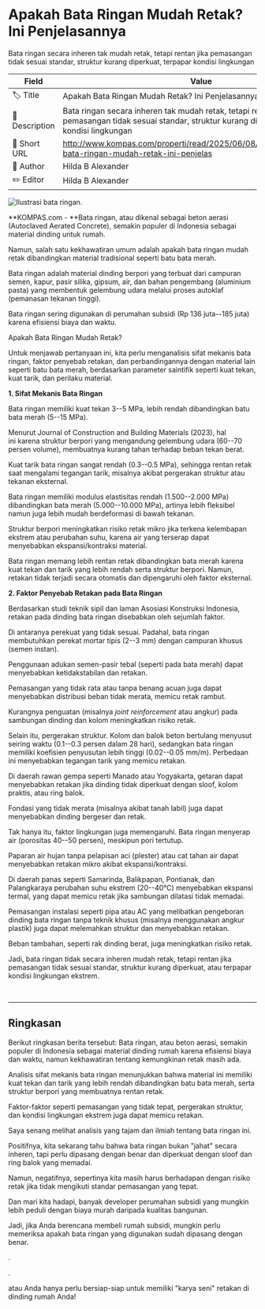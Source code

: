# Apakah Bata Ringan Mudah Retak? Ini Penjelasannya

Bata ringan secara inheren tak mudah retak, tetapi rentan jika pemasangan tidak sesuai standar, struktur kurang diperkuat, terpapar kondisi lingkungan

| Field         | Value                                                       |
|---------------|-------------------------------------------------------------|
| 🏷️ Title       | Apakah Bata Ringan Mudah Retak? Ini Penjelasannya |
| 📝 Description | Bata ringan secara inheren tak mudah retak, tetapi rentan jika pemasangan tidak sesuai standar, struktur kurang diperkuat, terpapar kondisi lingkungan |
| 🔗 Short URL   | http://www.kompas.com/properti/read/2025/06/08/160000421/apakah-bata-ringan-mudah-retak-ini-penjelas |
| 👤 Author      | Hilda B Alexander |
| ✏️ Editor      | Hilda B Alexander |

![Ilustrasi bata ringan. ](https://asset.kompas.com/crops/W1I032fwUnCKGGv-1-Y86-9W2Gw=/100x67:900x600/750x500/data/photo/2021/12/21/61c16264c69c3.jpg)

**KOMPAS.com - **Bata ringan, atau dikenal sebagai beton aerasi (Autoclaved Aerated Concrete), semakin populer di Indonesia sebagai material dinding untuk rumah.

Namun, salah satu kekhawatiran umum adalah apakah bata ringan mudah retak dibandingkan material tradisional seperti batu bata merah.

Bata ringan adalah material dinding berpori yang terbuat dari campuran semen, kapur, pasir silika, gipsum, air, dan bahan pengembang (aluminium pasta) yang membentuk gelembung udara melalui proses autoklaf (pemanasan tekanan tinggi).

Bata ringan sering digunakan di perumahan subsidi (Rp 136 juta--185 juta) karena efisiensi biaya dan waktu.

Apakah Bata Ringan Mudah Retak?

Untuk menjawab pertanyaan ini, kita perlu menganalisis sifat mekanis bata ringan, faktor penyebab retakan, dan perbandingannya dengan material lain seperti batu bata merah, berdasarkan parameter saintifik seperti kuat tekan, kuat tarik, dan perilaku material.

**1. Sifat Mekanis Bata Ringan**

Bata ringan memiliki kuat tekan 3--5 MPa, lebih rendah dibandingkan batu bata merah (5--15 MPa).

Menurut Journal of Construction and Building Materials (2023), hal ini karena struktur berpori yang mengandung gelembung udara (60--70 persen volume), membuatnya kurang tahan terhadap beban tekan berat.

Kuat tarik bata ringan sangat rendah (0.3--0.5 MPa), sehingga rentan retak saat mengalami tegangan tarik, misalnya akibat pergerakan struktur atau tekanan eksternal.

Bata ringan memiliki modulus elastisitas rendah (1.500--2.000 MPa) dibandingkan bata merah (5.000--10.000 MPa), artinya lebih fleksibel namun juga lebih mudah berdeformasi di bawah tekanan.

Struktur berpori meningkatkan risiko retak mikro jika terkena kelembapan ekstrem atau perubahan suhu, karena air yang terserap dapat menyebabkan ekspansi/kontraksi material.

Bata ringan memang lebih rentan retak dibandingkan bata merah karena kuat tekan dan tarik yang lebih rendah serta struktur berpori. Namun, retakan tidak terjadi secara otomatis dan dipengaruhi oleh faktor eksternal.

**2. Faktor Penyebab Retakan pada Bata Ringan**

Berdasarkan studi teknik sipil dan laman Asosiasi Konstruksi Indonesia, retakan pada dinding bata ringan disebabkan oleh sejumlah faktor.

Di antaranya perekuat yang tidak sesuai. Padahal, bata ringan membutuhkan perekat mortar tipis (2--3 mm) dengan campuran khusus (semen instan).

Penggunaan adukan semen-pasir tebal (seperti pada bata merah) dapat menyebabkan ketidakstabilan dan retakan.

Pemasangan yang tidak rata atau tanpa benang acuan juga dapat menyebabkan distribusi beban tidak merata, memicu retak rambut.

Kurangnya penguatan (misalnya *joint reinforcement* atau angkur) pada sambungan dinding dan kolom meningkatkan risiko retak.

Selain itu, pergerakan struktur. Kolom dan balok beton bertulang menyusut seiring waktu (0.1--0.3 persen dalam 28 hari), sedangkan bata ringan memiliki koefisien penyusutan lebih tinggi (0.02--0.05 mm/m). Perbedaan ini menyebabkan tegangan tarik yang memicu retakan.

Di daerah rawan gempa seperti Manado atau Yogyakarta, getaran dapat menyebabkan retakan jika dinding tidak diperkuat dengan sloof, kolom praktis, atau ring balok.

Fondasi yang tidak merata (misalnya akibat tanah labil) juga dapat menyebabkan dinding bergeser dan retak.

Tak hanya itu, faktor lingkungan juga memengaruhi. Bata ringan menyerap air (porositas 40--50 persen), meskipun pori tertutup.

Paparan air hujan tanpa pelapisan aci (plester) atau cat tahan air dapat menyebabkan retakan mikro akibat ekspansi/kontraksi.

Di daerah panas seperti Samarinda, Balikpapan, Pontianak, dan Palangkaraya perubahan suhu ekstrem (20--40°C) menyebabkan ekspansi termal, yang dapat memicu retak jika sambungan dilatasi tidak memadai.

Pemasangan instalasi seperti pipa atau AC yang melibatkan pengeboran dinding bata ringan tanpa teknik khusus (misalnya menggunakan angkur plastik) juga dapat melemahkan struktur dan menyebabkan retakan.

Beban tambahan, seperti rak dinding berat, juga meningkatkan risiko retak.

Jadi, bata ringan tidak secara inheren mudah retak, tetapi rentan jika pemasangan tidak sesuai standar, struktur kurang diperkuat, atau terpapar kondisi lingkungan ekstrem.

 

---
## Ringkasan

Berikut ringkasan berita tersebut: Bata ringan, atau beton aerasi, semakin populer di Indonesia sebagai material dinding rumah karena efisiensi biaya dan waktu, namun kekhawatiran tentang kemungkinan retak masih ada.

 Analisis sifat mekanis bata ringan menunjukkan bahwa material ini memiliki kuat tekan dan tarik yang lebih rendah dibandingkan batu bata merah, serta struktur berpori yang membuatnya rentan retak.

 Faktor-faktor seperti pemasangan yang tidak tepat, pergerakan struktur, dan kondisi lingkungan ekstrem juga dapat memicu retakan.



Saya senang melihat analisis yang tajam dan ilmiah tentang bata ringan ini.

 Positifnya, kita sekarang tahu bahwa bata ringan bukan "jahat" secara inheren, tapi perlu dipasang dengan benar dan diperkuat dengan sloof dan ring balok yang memadai.

 Namun, negatifnya, sepertinya kita masih harus berhadapan dengan risiko retak jika tidak mengikuti standar pemasangan yang tepat.

 Dan mari kita hadapi, banyak developer perumahan subsidi yang mungkin lebih peduli dengan biaya murah daripada kualitas bangunan.

 Jadi, jika Anda berencana membeli rumah subsidi, mungkin perlu memeriksa apakah bata ringan yang digunakan sudah dipasang dengan benar.

.

.

 atau Anda hanya perlu bersiap-siap untuk memiliki "karya seni" retakan di dinding rumah Anda!
